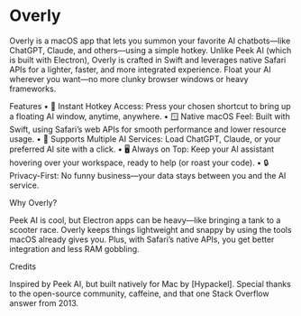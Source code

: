 # Overly

Overly is a macOS app that lets you summon your favorite AI chatbots—like ChatGPT, Claude, and others—using a simple hotkey. Unlike Peek AI (which is built with Electron), Overly is crafted in Swift and leverages native Safari APIs for a lighter, faster, and more integrated experience. Float your AI wherever you want—no more clunky browser windows or heavy frameworks.

Features
	•	🚀 Instant Hotkey Access: Press your chosen shortcut to bring up a floating AI window, anytime, anywhere.
	•	🪟 Native macOS Feel: Built with Swift, using Safari’s web APIs for smooth performance and lower resource usage.
	•	🤖 Supports Multiple AI Services: Load ChatGPT, Claude, or your preferred AI site with a click.
	•	🖥 Always on Top: Keep your AI assistant hovering over your workspace, ready to help (or roast your code).
	•	🔒 Privacy-First: No funny business—your data stays between you and the AI service.

Why Overly?

Peek AI is cool, but Electron apps can be heavy—like bringing a tank to a scooter race. Overly keeps things lightweight and snappy by using the tools macOS already gives you. Plus, with Safari’s native APIs, you get better integration and less RAM gobbling.

Credits

Inspired by Peek AI, but built natively for Mac by [Hypackel]. Special thanks to the open-source community, caffeine, and that one Stack Overflow answer from 2013.
